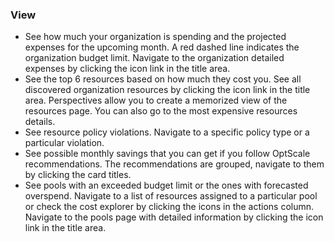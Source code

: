 ### **View**

- See how much your organization is spending and the projected expenses for the upcoming month. A red dashed line indicates the organization budget limit. Navigate to the organization detailed expenses by clicking the icon link in the title area.
- See the top 6 resources based on how much they cost you. See all discovered organization resources by clicking the icon link in the title area. Perspectives allow you to create a memorized view of the resources page. You can also go to the most expensive resources details.
- See resource policy violations. Navigate to a specific policy type or a particular violation.
- See possible monthly savings that you can get if you follow OptScale recommendations. The recommendations are grouped, navigate to them by clicking the card titles.
- See pools with an exceeded budget limit or the ones with forecasted overspend. Navigate to a list of resources assigned to a particular pool or check the cost explorer by clicking the icons in the actions column. Navigate to the pools page with detailed information by clicking the icon link in the title area.
